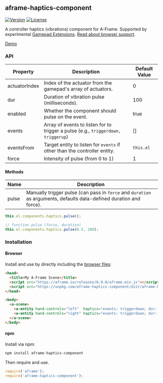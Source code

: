 ## aframe-haptics-component

[![Version](http://img.shields.io/npm/v/aframe-haptics-component.svg?style=flat-square)](https://npmjs.org/package/aframe-haptics-component)
[![License](http://img.shields.io/npm/l/aframe-haptics-component.svg?style=flat-square)](https://npmjs.org/package/aframe-haptics-component)

A controller haptics (vibrations) component for A-Frame. Supported by
experimental [Gamepad
Extensions](https://w3c.github.io/gamepad/extensions.html#dom-gamepadhapticactuator). [Read about browser support](https://developer.mozilla.org/en-US/docs/Web/API/Gamepad/hapticActuators).

[Demo](https://supermedium.com/superframe/components/haptics/)

### API

| Property      | Description                                                                       | Default Value |
| --------      | -----------                                                                       | ------------- |
| actuatorIndex | Index of the actuator from the gamepad's array of actuators.                      | 0             |
| dur           | Duration of vibration pulse (milliseconds).                                       | 100           |
| enabled       | Whether the component should pulse on the event.                                  | true          |
| events        | Array of events to listen for to trigger a pulse (e.g., `triggerdown, triggerup`) | []            |
| eventsFrom    | Target entity to listen for `events` if other than the controller entity.         | `this.el`     |
| force         | Intensity of pulse (from 0 to 1)                                                  | 1             |

#### Methods

| Name  | Description                                                                                                         |
|-------|---------------------------------------------------------------------------------------------------------------------|
| pulse | Manually trigger pulse (can pass in `force` and `duration` as arguments, defaults data-defined duration and force). |

```js
this.el.components.haptics.pulse();

// function pulse (force, duration)
this.el.components.haptics.pulse(0.5, 200);
```

### Installation

#### Browser

Install and use by directly including the [browser files](dist):

```html
<head>
  <title>My A-Frame Scene</title>
  <script src="https://aframe.io/releases/0.9.0/aframe.min.js"></script>
  <script src="https://unpkg.com/aframe-haptics-component/dist/aframe-haptics-component.min.js"></script>
</head>

<body>
  <a-scene>
    <a-entity hand-controls="left"  haptics="events: triggerdown; dur: 1000; force: 0.5"></a-entity>
    <a-entity hand-controls="right" haptics="events: triggerdown; dur: 500; force: 1.0"></a-entity>
  </a-scene>
</body>
```

#### npm

Install via npm:

```bash
npm install aframe-haptics-component
```

Then require and use.

```js
require('aframe');
require('aframe-haptics-component');
```
